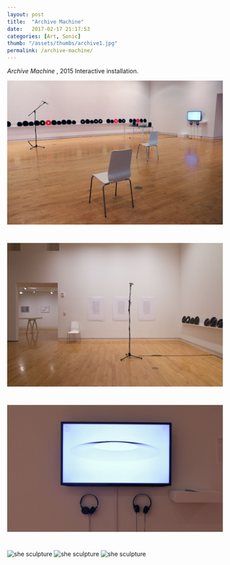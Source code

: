 ```yaml
---
layout: post
title:  "Archive Machine"
date:   2017-02-17 21:17:53
categories: [Art, Sonic]
thumb: "/assets/thumbs/archive1.jpg"
permalink: /archive-machine/
---
```


<p><i>Archive Machine </i>, 2015  Interactive installation.</p> 
<img style="margin-bottom:40px;" src="/assets/projects/archive/space.jpg" alt="she sculpture"/>
<img style="margin-bottom:40px;" src="/assets/projects/archive/score.jpg" alt="she sculpture"/>
<img style="margin-bottom:40px;" src="/assets/projects/archive/screen.jpg" alt="she sculpture"/>
<img style="margin-bottom:40px;" src="/assets/projects/archive/spin.gif" alt="she sculpture"/>
<img style="margin-bottom:40px;" src="/assets/projects/archive/theStack.gif" alt="she sculpture"/>
<img style="margin-bottom:40px;" src="/assets/projects/archive/listen.gif" alt="she sculpture"/>